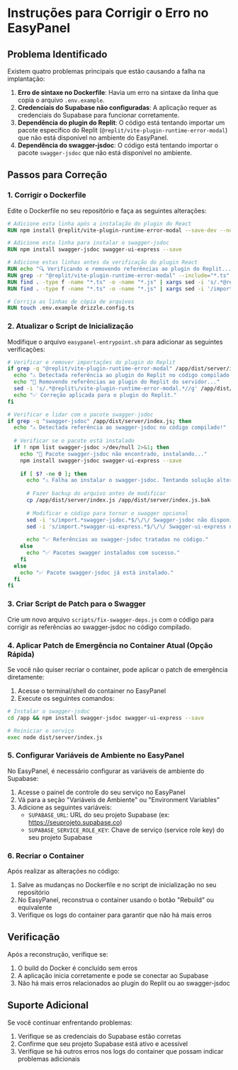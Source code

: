 # Instruções para Corrigir o Erro no EasyPanel

## Problema Identificado
Existem quatro problemas principais que estão causando a falha na implantação:

1. **Erro de sintaxe no Dockerfile**: Havia um erro na sintaxe da linha que copia o arquivo `.env.example`.
2. **Credenciais do Supabase não configuradas**: A aplicação requer as credenciais do Supabase para funcionar corretamente.
3. **Dependência do plugin do Replit**: O código está tentando importar um pacote específico do Replit (`@replit/vite-plugin-runtime-error-modal`) que não está disponível no ambiente do EasyPanel.
4. **Dependência do swagger-jsdoc**: O código está tentando importar o pacote `swagger-jsdoc` que não está disponível no ambiente.

## Passos para Correção

### 1. Corrigir o Dockerfile
Edite o Dockerfile no seu repositório e faça as seguintes alterações:

```dockerfile
# Adicione esta linha após a instalação do plugin do React
RUN npm install @replit/vite-plugin-runtime-error-modal --save-dev --no-fund --no-audit || echo "Plugin do Replit não disponível, continuando sem ele..."

# Adicione esta linha para instalar o swagger-jsdoc
RUN npm install swagger-jsdoc swagger-ui-express --save

# Adicione estas linhas antes da verificação do plugin React
RUN echo "🔍 Verificando e removendo referências ao plugin do Replit..."
RUN grep -r "@replit/vite-plugin-runtime-error-modal" --include="*.ts" --include="*.js" . || echo "Nenhuma referência encontrada"
RUN find . -type f -name "*.ts" -o -name "*.js" | xargs sed -i 's/.*@replit\/vite-plugin-runtime-error-modal.*//g' || echo "Sem alterações"
RUN find . -type f -name "*.ts" -o -name "*.js" | xargs sed -i '/import\s*{\s*}\s*from/d' || echo "Sem importações vazias"

# Corrija as linhas de cópia de arquivos
RUN touch .env.example drizzle.config.ts
```

### 2. Atualizar o Script de Inicialização
Modifique o arquivo `easypanel-entrypoint.sh` para adicionar as seguintes verificações:

```bash
# Verificar e remover importações do plugin do Replit
if grep -q "@replit/vite-plugin-runtime-error-modal" /app/dist/server/index.js; then
  echo "⚠️ Detectada referência ao plugin do Replit no código compilado!"
  echo "🔧 Removendo referências ao plugin do Replit do servidor..."
  sed -i 's/.*@replit\/vite-plugin-runtime-error-modal.*//g' /app/dist/server/index.js
  echo "✅ Correção aplicada para o plugin do Replit."
fi

# Verificar e lidar com o pacote swagger-jsdoc
if grep -q "swagger-jsdoc" /app/dist/server/index.js; then
  echo "⚠️ Detectada referência ao swagger-jsdoc no código compilado!"
  
  # Verificar se o pacote está instalado
  if ! npm list swagger-jsdoc >/dev/null 2>&1; then
    echo "🔧 Pacote swagger-jsdoc não encontrado, instalando..."
    npm install swagger-jsdoc swagger-ui-express --save
    
    if [ $? -ne 0 ]; then
      echo "⚠️ Falha ao instalar o swagger-jsdoc. Tentando solução alternativa..."
      
      # Fazer backup do arquivo antes de modificar
      cp /app/dist/server/index.js /app/dist/server/index.js.bak
      
      # Modificar o código para tornar o swagger opcional
      sed -i 's/import.*swagger-jsdoc.*$/\/\/ Swagger-jsdoc não disponível\nconst swaggerJsdoc = () => ({});/g' /app/dist/server/index.js
      sed -i 's/import.*swagger-ui-express.*$/\/\/ Swagger-ui-express não disponível\nconst swaggerUi = { serve: () => (req, res, next) => next(), setup: () => (req, res, next) => next() };/g' /app/dist/server/index.js
      
      echo "✅ Referências ao swagger-jsdoc tratadas no código."
    else
      echo "✅ Pacotes swagger instalados com sucesso."
    fi
  else
    echo "✅ Pacote swagger-jsdoc já está instalado."
  fi
fi
```

### 3. Criar Script de Patch para o Swagger
Crie um novo arquivo `scripts/fix-swagger-deps.js` com o código para corrigir as referências ao swagger-jsdoc no código compilado.

### 4. Aplicar Patch de Emergência no Container Atual (Opção Rápida)
Se você não quiser recriar o container, pode aplicar o patch de emergência diretamente:

1. Acesse o terminal/shell do container no EasyPanel
2. Execute os seguintes comandos:

```bash
# Instalar o swagger-jsdoc
cd /app && npm install swagger-jsdoc swagger-ui-express --save

# Reiniciar o serviço
exec node dist/server/index.js
```

### 5. Configurar Variáveis de Ambiente no EasyPanel
No EasyPanel, é necessário configurar as variáveis de ambiente do Supabase:

1. Acesse o painel de controle do seu serviço no EasyPanel
2. Vá para a seção "Variáveis de Ambiente" ou "Environment Variables"
3. Adicione as seguintes variáveis:
   - `SUPABASE_URL`: URL do seu projeto Supabase (ex: https://seuprojeto.supabase.co)
   - `SUPABASE_SERVICE_ROLE_KEY`: Chave de serviço (service role key) do seu projeto Supabase

### 6. Recriar o Container
Após realizar as alterações no código:

1. Salve as mudanças no Dockerfile e no script de inicialização no seu repositório
2. No EasyPanel, reconstrua o container usando o botão "Rebuild" ou equivalente
3. Verifique os logs do container para garantir que não há mais erros

## Verificação
Após a reconstrução, verifique se:

1. O build do Docker é concluído sem erros
2. A aplicação inicia corretamente e pode se conectar ao Supabase
3. Não há mais erros relacionados ao plugin do Replit ou ao swagger-jsdoc

## Suporte Adicional
Se você continuar enfrentando problemas:

1. Verifique se as credenciais do Supabase estão corretas
2. Confirme que seu projeto Supabase está ativo e acessível
3. Verifique se há outros erros nos logs do container que possam indicar problemas adicionais 
